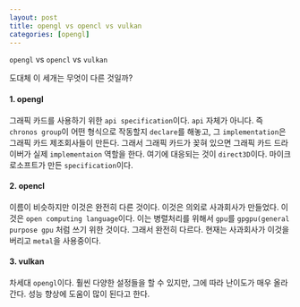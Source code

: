 ```yaml
---
layout: post
title: opengl vs opencl vs vulkan
categories: [opengl]
---
```


`opengl` vs `opencl` vs `vulkan`

도대체 이 세개는 무엇이 다른 것일까?

#### 1. opengl

그래픽 카드를 사용하기 위한 `api specification`이다. `api` 자체가 아니다. 즉 `chronos group`이 어떤 형식으로 작동할지 `declare`를 해놓고, 그 `implementation`은 그래픽 카드 제조회사들이 만든다. 그래서 그래픽 카드가 꽂혀 있으면 그래픽 카드 드라이버가 실제 `implementaion` 역할을 한다. 여기에 대응되는 것이 `direct3D`이다. 마이크로소프트가 만든 `specification`이다.

#### 2. opencl

이름이 비슷하지만 이것은 완전히 다른 것이다. 이것은 의외로 사과회사가 만들었다. 이것은 `open computing language`이다. 이는 병렬처리를 위해서 `gpu`를 `gpgpu(general purpose gpu` 처럼 쓰기 위한 것이다. 그래서 완전히 다르다. 현재는 사과회사가 이것을 버리고 `metal`을 사용중이다.

#### 3. vulkan

차세대 `opengl`이다. 훨씬 다양한 설정들을 할 수 있지만, 그에 따라 난이도가 매우 올라간다. 성능 향상에 도움이 많이 된다고 한다.
